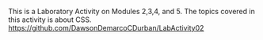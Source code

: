 This is a Laboratory Activity on Modules 2,3,4, and 5.
The topics covered in this activity is about CSS.
https://github.com/DawsonDemarcoCDurban/LabActivity02
